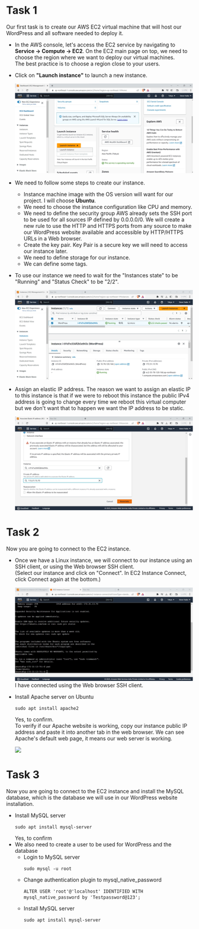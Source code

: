 # Task 1
 Our first task is to create our AWS EC2 virtual machine that will host our WordPress and all software needed to deploy it. 
 - In the AWS console, let's access the EC2 service by navigating to **Service -> Compute -> EC2**. On the EC2 main page on top, we need to choose the region where we want to deploy our virtual machines.<br>The best practice is to choose a region close to your users.
 - Click on  **"Launch instance"** to launch a new instance.

   <img src=https://github.com/lucifer47C/Deploy-a-Website-in-AWS-EC2/blob/main/WordPress%20Website/Images/2.jpg>

 - We need to follow some steps to create our instance.
   * Instance machine image with the OS version will want for our project. I will choose **Ubuntu**.
   * We need to choose the instance configuration like CPU and memory.
   * We need to define the security group AWS already sets the SSH port to be used for all sources IP defined by 0.0.0.0/0. We will create a new rule to use the HTTP and HTTPS ports from any source to make our WordPress website available and accessible by HTTP/HTTPS URLs in a Web browser.
   * Create the key pair. Key Pair is a secure key we will need to access our instance later.
   * We need to define storage for our instance.
   * We can define some tags.

 - To use our instance we need to wait for the "Instances state" to be "Running" and "Status Check" to be "2/2".

   <img src=https://github.com/lucifer47C/Deploy-a-Website-in-AWS-EC2/blob/main/WordPress%20Website/Images/3.jpg>

 - Assign an elastic IP address. The reason we want to assign an elastic IP to this instance is that if we were to reboot this instance the public IPv4 address is going to change every time we reboot this virtual computer but we don't want that to happen we want the IP address to be static.

   <img src=https://github.com/lucifer47C/Deploy-a-Website-in-AWS-EC2/blob/main/WordPress%20Website/Images/4.jpg>

# Task 2
 Now you are going to connect to the EC2 instance.
 - Once we have a Linux instance, we will connect to our instance using an SSH client, or using the Web browser SSH client.<br> 
   (Select our instance and click on "Connect". In EC2 Instance Connect, click Connect again at the bottom.)
   
   <img src=https://github.com/lucifer47C/Deploy-a-Website-in-AWS-EC2/blob/main/WordPress%20Website/Images/5.jpg>
   I have connected using the Web browser SSH client.

 - Install Apache server on Ubuntu
   ```
   sudo apt install apache2
    ```
   Yes, to confirm.
   <br>
   To verify if our Apache website is working, copy our instance public IP address and paste it into another tab in the web browser. We can see Apache's default web page, 
   it means our web server is working.

   <img src=https://github.com/lucifer47C/Deploy-a-Website-in-AWS-EC2/blob/main/WordPress%20Website/Images/6.jpg>


# Task 3
 Now you are going to connect to the EC2 instance and install the MySQL database, which is the database we will use in our WordPress website installation.
 - Install MySQL server
   ```
   sudo apt install mysql-server
   ```
   Yes, to confirm
   <br>
 - We also need to create a user to be used for WordPress and the database
   * Login to MySQL server
       ```
       sudo mysql -u root
       ```
   * Change authentication plugin to mysql_native_password
       ```
       ALTER USER 'root'@'localhost' IDENTIFIED WITH mysql_native_password by 'Testpassword@123';
       ```
   * Install MySQL server
       ```
       sudo apt install mysql-server
       ```              
     
